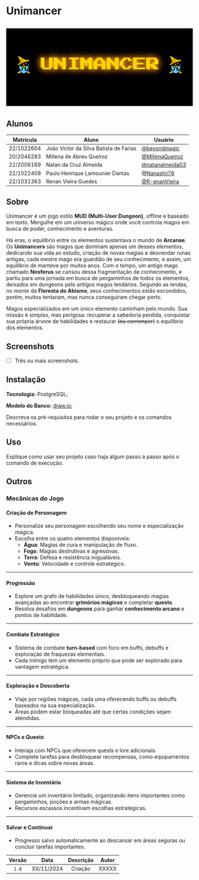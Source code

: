 # Unimancer

## ![unimancer-mage](/img/animation.gif)

## Alunos
| Matrícula  | Aluno                                  | Usuário                                              |
| ---------- | -------------------------------------- | ---------------------------------------------------- |
| 22/1022604 | João Victor da Silva Batista de Farias | [@beyondmagic](https://github.com/beyondmagic)       |
| 20/2046283 | Millena de Abreu Queiroz               | [@MillenaQueiroz](https://github.com/MillenaQueiroz) |
| 22/2006169 | Natan da Cruz Almeida                  | [@natanalmeida03](https://github.com/natanalmeida03) |
| 22/1022408 | Paulo Henrique Lamounier Dantas        | [@Nanashii76](https://github.com/@Nanashii76)        |
| 22/1031363 | Renan Vieira Guedes                    | [@R-enanVieira](https://github.com/R-enanVieira)     |

## Sobre 

Unimancer é um jogo estilo **MUD (Multi-User Dungeon)**, offline e baseado em texto. Mergulhe em um universo mágico onde você controla magos em busca de poder, conhecimento e aventuras.

Há eras, o equilíbrio entre os elementos sustentava o mundo de **Arcanae**. Os **Unimancers** são magos que dominam apenas um desses elementos, dedicando sua vida ao estudo, criação de novas magias e desvendar runas antigas, cada mestre mago era guardião de seu conhecimento, e assim, um equilíbrio de manteve por muitos anos. Com o tempo, um antigo mago chamado **Nosferus** se cansou dessa fragmentação de conhecimento, e partiu para uma jornada em busca de pergaminhos de todos os elementos, deixados em dungeons pelo antigos magos lendários. Segundo as lendas, no monte da **Floresta do Abismo**, seus conhecimentos estão escondidos, porém, muitos tentaram, mas nunca conseguiram chegar perto.

Magos especializados em um único elemento caminham pelo mundo. Sua missão é simples, mas perigosa: recuperar a sabedoria perdida, conquistar sua própria árvore de habilidades e restaurar ~~(ou corromper)~~ o equilíbrio dos elementos.

## Screenshots

- [ ] Três ou mais screenshots.

## Instalação

**Tecnologia:** PostgreSQL;

**Modelo do Banco:** [draw.io](https://drive.google.com/file/d/14wc0GC0F9QGjhKfZOi1-kghpwYJfIDvr/view?usp=drive_link);

Descreva os pré-requisitos para rodar o seu projeto e os comandos necessários.

## Uso 
Explique como usar seu projeto caso haja algum passo a passo após o comando de execução.

## Outros
### **Mecânicas do Jogo**

#### **Criação de Personagem**

- Personalize seu personagem escolhendo seu nome e especialização mágica.
- Escolha entre os quatro elementos disponíveis:
    - **Água**: Magias de cura e manipulação de fluxo.
    - **Fogo**: Magias destrutivas e agressivas.
    - **Terra**: Defesa e resistência inigualáveis.
    - **Vento**: Velocidade e controle estratégico.

---

#### **Progressão**

- Explore um grafo de habilidades único, desbloqueando magias avançadas ao encontrar **grimórios mágicos** e completar **quests**.
- Resolva desafios em **dungeons** para ganhar **conhecimento arcano** e pontos de habilidade.

---

#### **Combate Estratégico**

- Sistema de combate **turn-based** com foco em buffs, debuffs e exploração de fraquezas elementais.
- Cada inimigo tem um elemento próprio que pode ser explorado para vantagem estratégica.

---

#### **Exploração e Descoberta**

- Viaje por regiões mágicas, cada uma oferecendo buffs ou debuffs baseados na sua especialização.
- Áreas podem estar bloqueadas até que certas condições sejam atendidas.

---

#### **NPCs e Quests**

- Interaja com NPCs que oferecem quests e lore adicionais.
- Complete tarefas para desbloquear recompensas, como equipamentos raros e dicas sobre novas áreas.

---

#### **Sistema de Inventário**

- Gerencie um inventário limitado, organizando itens importantes como pergaminhos, poções e armas mágicas.
- Recursos escassos incentivam escolhas estratégicas.

---

#### **Salvar e Continuar**

- Progresso salvo automaticamente ao descansar em áreas seguras ou concluir tarefas importantes.
  

| Versão |     Data   | Descrição | Autor |
| :----: | :--------: | :-------: | :---: |
| `1.0`  | XX/11/2024 | Criação   | XXXXX |
